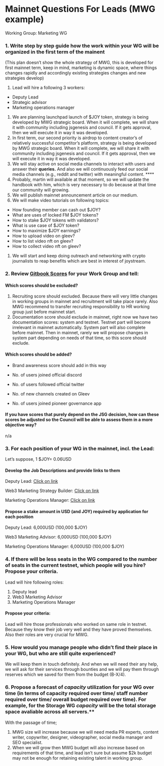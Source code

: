 # Mainnet Questions For Leads (MWG example)

Working Group: Marketing WG

### **1. Write step by step guide how the work within your WG will be organized in the first term of the mainent**
(This plan doesn’t show the whole strategy of MWG, this is developed for first mainnet term, keep in mind, marketing is dynamic space, where things changes rapidly and accordingly existing strategies changes and new strategies develop)

1. Lead will hire a following 3 workers:
- Deputy Lead
- Strategic advisor
- Marketing operations manager
1. We are planning launchpad launch of $JOY token, strategy is being developed by MWG strategic board. When it will complete, we will share it with community including jsgenesis and council. If it gets approval, then we will execute it in way it was developed. 
2. In first term, our second priority is airdrop to content creator’s of relatively successful competitor’s platform, strategy is being developed by MWG strategic board. When it will complete, we will share it with community including jsgenesis and council. If it gets approval, then we will execute it in way it was developed. 
3. We will stay active on social media channels to interact with users and answer their **queries.** And also we will continuously feed our social media channels (e.g., reddit and twitter) with meaningful content. ****
4. Probably, martin will available at that moment, so we will update the handbook with him, which is very necessary to do because at that time our community will growing.
5. We will publish mainnet announcement article on our medium.
6. We will make video tutorials on following topics:
- How founding member can cash out $JOY?
- What are uses of locked FM $JOY tokens?
- How to stake $JOY tokens with validators?
- What is use case of $JOY token?
- How to maximize $JOY earnings?
- How to upload video on gleev?
- How to list video nft on gleev?
- How to collect video nft on gleev?
1. We will start and keep doing outreach and networking with crypto journalists to reap benefits which are best in interest of joystream.

### 2. **Review [Gitbook Scores](https://joystream.gitbook.io/testnet-workspace/testnet/council-period-scoring/marketers-score) for your Work Group and tell:**

#### **Which scores should be excluded?**
1. Recruiting score should excluded. Because there will very little changes in working groups in mainnet and recruitment will take place rarely. Also MWG recommend to transfer recruiting responsibility to HR working group just before mainnet start.
2. Documentation score should exclude in mainnet, right now we have two documentation scores: system and testnet. Testnet part will become irrelevant in mainnet automatically. System part will also complete before mainnet. Then in mainnet, rarely we will propose changes in system part depending on needs of that time, so this score should exclude. 
#### Which scores should be added?
    
- Brand awareness score should add in this way
    
- No. of users joined official discord
    
- No. of users followed official twitter
    
- No. of new channels created on Gleev
    
- No. of users joined pioneer governance app             

#### **If you have scores that purely depend on the JSG decision, how can these scores be adjusted so the Council will be able to assess them in a more objective way?**

n/a 

### 3. For each position of your WG in the mainnet, incl. the Lead:

Let’s suppose, 1 $JOY= 0.06USD

#### Develop the Job Descriptions and provide links to them

Deputy Lead:  [Click on link](https://www.notion.so/Deputy-lead-364b1f1621704ac0abad1f8431ce424c)

Web3 Marketing Strategy Builder: [Click on link](https://www.notion.so/Web3-Marketing-advisor-b2641ca96d6641a1ac1b9701b96cedcb)

Marketing Operations Manager: [Click on link](https://www.notion.so/Marketing-operations-manager-64dc24f423f642069d71df8c77d6e64b)

#### Propose a stake amount in USD (and JOY) required by application for each position

Deputy Lead: 6,000USD (100,000 $JOY)

Web3 Marketing Advisor: 6,000USD (100,000 $JOY)

Marketing Operations Manager: 6,000USD (100,000 $JOY)

### 4. If there will be less seats in the WG compared to the number of seats in the current testnet, which people will you hire? Propose your criteria.

Lead will hire following roles:

1. Deputy lead
2. Web3 Marketing Advisor 
3. Marketing Operations Manager 

#### Propose your criteria:

Lead will hire those professionals who worked on same role in testnet. Because they know their job very well and they have proved themselves. Also their roles are very crucial for MWG. 

### 5. How would you manage people who didn’t find their place in your WG, but who are still quite experienced?

We will keep them in touch definitely. And when we will need their any help, we will ask for their services through bounties and we will pay them through reserves which we saved for them from the budget (B-X/4).

### 6. Propose a forecast of *capacity* utilization for your WG over time (in terms of capacity required over time/ staff number required over time/ overall budget required over time). For example, for the Storage WG *capacity* will be the total storage space avaliable across all servers.**

With the passage of time;

1. MWG size will increase because we will need media PR experts, content writer, copywriter, designer, videographer, social media manager and SEO specialist. 
2. When we will grow then MWG budget will also increase based on requirements of that time, and lead isn’t sure but assume $2k budget may not be enough for retaining existing talent in working group.
